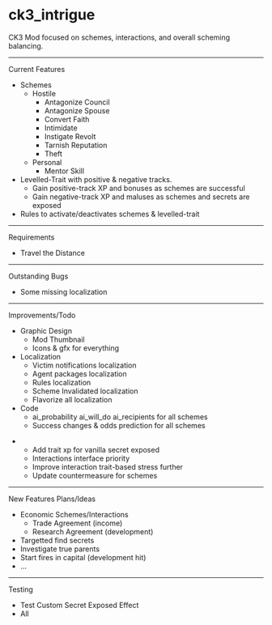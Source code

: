 # ck3_intrigue

CK3 Mod focused on schemes, interactions, and overall scheming balancing.

------
Current Features
- Schemes
    - Hostile
        - Antagonize Council
        - Antagonize Spouse
        - Convert Faith
        - Intimidate
        - Instigate Revolt
        - Tarnish Reputation
        - Theft
    - Personal
        - Mentor Skill
- Levelled-Trait with positive & negative tracks.
    - Gain positive-track XP and bonuses as schemes are successful
    - Gain negative-track XP and maluses as schemes and secrets are exposed
- Rules to activate/deactivates schemes & levelled-trait
------
Requirements
- Travel the Distance
------
Outstanding Bugs
- Some missing localization
------
Improvements/Todo
- Graphic Design
    - Mod Thumbnail
    - Icons & gfx for everything
- Localization
    - Victim notifications localization
    - Agent packages localization
    - Rules localization
    - Scheme Invalidated localization
    - Flavorize all localization
- Code
    - ai_probability ai_will_do ai_recipients for all schemes
    - Success changes & odds prediction for all schemes
*   - Add trait xp for vanilla secret exposed
    - Interactions interface priority
    - Improve interaction trait-based stress further
    - Update countermeasure for schemes
------
New Features Plans/Ideas 
- Economic Schemes/Interactions
	- Trade Agreement (income)
	- Research Agreement (development)
- Targetted find secrets
- Investigate true parents
- Start fires in capital (development hit)
- ... 
------
Testing
- Test Custom Secret Exposed Effect
- All